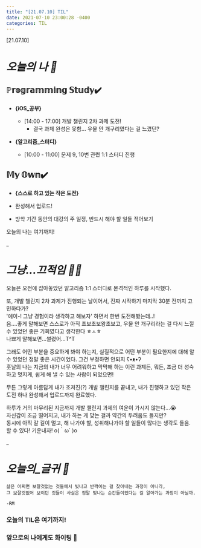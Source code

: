 ```yaml
---
title: "[21.07.10] TIL"
date: 2021-07-10 23:00:28 -0400
categories: TIL
---
```


[21.07.10]

# *오늘의 나 🙌*

## ℙ𝕣𝕠𝕘𝕣𝕒𝕞𝕞𝕚𝕟𝕘 𝕊𝕥𝕦𝕕𝕪✔️   

- **{iOS_공부}**

	* [14:00 - 17:00] 개발 챌린지 2차 과제 도전!
		 * 결국 과제 완성은 못함... 우물 안 개구리였다는 걸 느꼈던? 

- **{알고리즘_스터디}**

	* [10:00 - 11:00] 문제 9, 10번 관련 1:1 스터디 진행




## 𝕄𝕪 𝕆𝕨𝕟✔️
- **{스스로 하고 있는 작은 도전}**
 * 완성해서 업로드!

- 방학 기간 동안의 대강의 주 일정, 반드시 해야 할 일들 적어보기
 




오늘의 나는 여기까지! 
    
_
  
# *그냥...끄적임 ✍🏻*
오늘은 오전에 잡아놓았던 알고리즘 1:1 스터디로 본격적인 하루를 시작했다.  

또, 개발 챌린지 2차 과제가 진행되는 날이어서, 진짜 시작하기 마지막 30분 전까지 고민하다가?     
'에이-! 그냥 경험이라 생각하고 해보자' 하면서 한번 도전해봤는데..!      
음....좋게 말해보면 스스로가 아직 초보초보왕초보고, 우물 안 개구리라는 걸 다시 느낄 수 있었던 좋은 기회였다고 생각한다 ㅎㅅㅎ     
나쁘게 말해보면...썰렸어...T^T

그래도 어떤 부분을 중요하게 봐야 하는지, 실질적으로 어떤 부분이 필요한지에 대해 알 수 있었던 정말 좋은 시간이었다. 그건 부정하면 안되지 ʕ•ᴥ•ʔ      
훗날의 나는 지금의 내가 너무 어려워하고 막막해 하는 이런 과제든, 뭐든, 조금 더 성숙하고 멋지게, 쉽게 해 낼 수 있는 사람이 되었으면!       

무튼 그렇게 아름답게 내가 조져진(?) 개발 챌린지를 끝내고, 내가 진행하고 있던 작은 도전 하나 완성해서 업로드까지 완료했다.      

하루가 거의 마무리된 지금까지 개발 챌린지 과제의 여운이 가시지 않는다...😭     
자신감이 조금 떨어지고, 내가 하는 게 맞는 걸까 약간의 두려움도 들지만?      
동시에 아직 갈 길이 멀고, 해 나가야 할, 성취해나가야 할 일들이 많다는 생각도 들음.         
할 수 있다! 기운내자! o(｀ω´ )o    
  
_


# *오늘의_글귀 📜*

	삶은 어쩌면 보잘것없는 것들에서 빛나고 반짝이는 걸 찾아내는 과정이 아니라,    
	그 보잘것없어 보이던 것들이 사실은 정말 빛나는 순간들이었다는 걸 알아가는 과정이 아닐까.    
	
	-RM 


### 오늘의 TIL은 여기까지!       
### 앞으로의 나에게도 화이팅 🌸 

